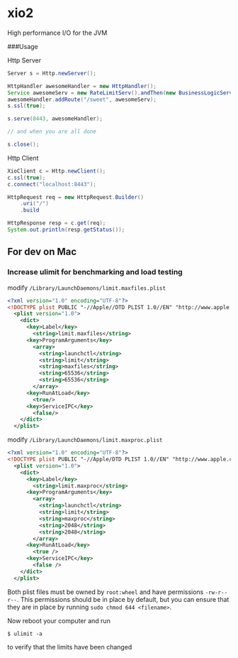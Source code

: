 xio2
====

High performance I/O for the JVM


###Usage

Http Server

```java
Server s = Http.newServer();

HttpHandler awesomeHandler = new HttpHandler();
Service awesomeServ = new RateLimitServ().andThen(new BusinessLogicServ());
awesomeHandler.addRoute("/sweet", awesomeServ);
s.ssl(true);

s.serve(8443, awesomeHandler);

// and when you are all done

s.close();
```

Http Client
```java
XioClient c = Http.newClient();
c.ssl(true);
c.connect("localhost:8443");

HttpRequest req = new HttpRequest.Builder()
    .uri("/")
    .build

HttpResponse resp = c.get(req);
System.out.println(resp.getStatus());
```

## For dev on Mac

### Increase ulimit for benchmarking and load testing 
modify `/Library/LaunchDaemons/limit.maxfiles.plist`

```xml
<?xml version="1.0" encoding="UTF-8"?>
<!DOCTYPE plist PUBLIC "-//Apple//DTD PLIST 1.0//EN" "http://www.apple.com/DTDs/PropertyList-1.0.dtd">
  <plist version="1.0">
    <dict>
      <key>Label</key>
        <string>limit.maxfiles</string>
      <key>ProgramArguments</key>
        <array>
          <string>launchctl</string>
          <string>limit</string>
          <string>maxfiles</string>
          <string>65536</string>
          <string>65536</string>
        </array>
      <key>RunAtLoad</key>
        <true/>
      <key>ServiceIPC</key>
        <false/>
    </dict>
  </plist>
```

modify `/Library/LaunchDaemons/limit.maxproc.plist`
```xml
<?xml version="1.0" encoding="UTF-8"?>
<!DOCTYPE plist PUBLIC "-//Apple/DTD PLIST 1.0//EN" "http://www.apple.com/DTDs/PropertyList-1.0.dtd">
  <plist version="1.0">
    <dict>
      <key>Label</key>
        <string>limit.maxproc</string>
      <key>ProgramArguments</key>
        <array>
          <string>launchctl</string>
          <string>limit</string>
          <string>maxproc</string>
          <string>2048</string>
          <string>2048</string>
        </array>
      <key>RunAtLoad</key>
        <true />
      <key>ServiceIPC</key>
        <false />
    </dict>
  </plist>
```

Both plist files must be owned by `root:wheel` and have permissions `-rw-r--r--`. This permissions should be in place by default, but you can ensure that they are in place by running `sudo chmod 644 <filename>`. 

Now reboot your computer and run

```shell
$ ulimit -a
```

to verify that the limits have been changed